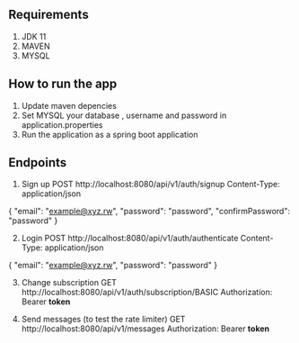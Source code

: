 Requirements
-----------
1. JDK 11
2. MAVEN
3. MYSQL

How to run the app
------------------
1. Update maven depencies
2. Set MYSQL your database , username and password in application.properties
3. Run the application as a spring boot application

Endpoints
---------
1. Sign up 
POST http://localhost:8080/api/v1/auth/signup
Content-Type: application/json

{
    "email": "example@xyz.rw",
    "password": "password",
    "confirmPassword": "password"
}

2. Login
POST http://localhost:8080/api/v1/auth/authenticate
Content-Type: application/json

{
    "email": "example@xyz.rw",
    "password": "password"
}

3. Change subscription
GET http://localhost:8080/api/v1/auth/subscription/BASIC
Authorization: Bearer **token**

4. Send messages (to test the rate limiter)
GET http://localhost:8080/api/v1/messages
Authorization: Bearer **token**